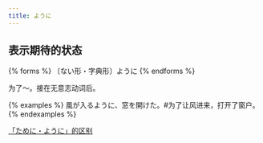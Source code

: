 ```yaml
---
title: ように
---
```


## 表示期待的状态

{% forms %}
〔ない形・字典形〕ように
{% endforms %}

为了～。接在无意志动词后。

{% examples %}
風が入るように、窓を開けた。#为了让风进来，打开了窗户。
{% endexamples %}

[「ために・ように」的区别](../grammar/diff#ためにように)
